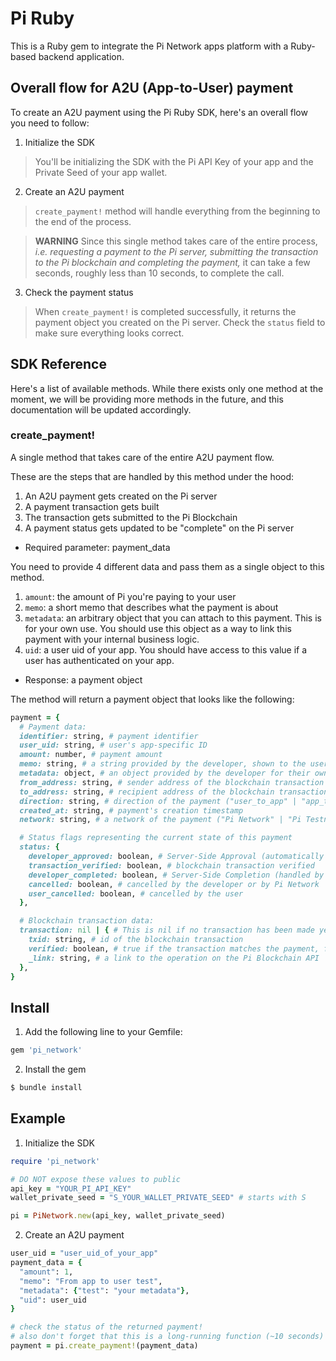 # Pi Ruby

This is a Ruby gem to integrate the Pi Network apps platform with a Ruby-based backend application.

## Overall flow for A2U (App-to-User) payment

To create an A2U payment using the Pi Ruby SDK, here's an overall flow you need to follow:

1. Initialize the SDK
> You'll be initializing the SDK with the Pi API Key of your app and the Private Seed of your app wallet.

2. Create an A2U payment
> `create_payment!` method will handle everything from the beginning to the end of the process.

> **WARNING** Since this single method takes care of the entire process, *i.e. requesting a payment to the Pi server, submitting the transaction to the Pi blockchain and completing the payment,* it can take a few seconds, roughly less than 10 seconds, to complete the call.


3. Check the payment status
> When `create_payment!` is completed successfully, it returns the payment object you created on the Pi server. Check the `status` field to make sure everything looks correct.


## SDK Reference

Here's a list of available methods. While there exists only one method at the moment, we will be providing more methods in the future, and this documentation will be updated accordingly.
### create_payment!

A single method that takes care of the entire A2U payment flow.

These are the steps that are handled by this method under the hood:
1. An A2U payment gets created on the Pi server
2. A payment transaction gets built
3. The transaction gets submitted to the Pi Blockchain
4. A payment status gets updated to be "complete" on the Pi server

- Required parameter: payment_data

You need to provide 4 different data and pass them as a single object to this method.
1. `amount`: the amount of Pi you're paying to your user
2. `memo`: a short memo that describes what the payment is about
3. `metadata`: an arbitrary object that you can attach to this payment. This is for your own use. You should use this object as a way to link this payment with your internal business logic.
4. `uid`: a user uid of your app. You should have access to this value if a user has authenticated on your app.

- Response: a payment object

The method will return a payment object that looks like the following:

```ruby
payment = {
  # Payment data:
  identifier: string, # payment identifier
  user_uid: string, # user's app-specific ID
  amount: number, # payment amount
  memo: string, # a string provided by the developer, shown to the user
  metadata: object, # an object provided by the developer for their own usage
  from_address: string, # sender address of the blockchain transaction
  to_address: string, # recipient address of the blockchain transaction
  direction: string, # direction of the payment ("user_to_app" | "app_to_user")
  created_at: string, # payment's creation timestamp
  network: string, # a network of the payment ("Pi Network" | "Pi Testnet")

  # Status flags representing the current state of this payment
  status: {
    developer_approved: boolean, # Server-Side Approval (automatically approved for A2U payment)
    transaction_verified: boolean, # blockchain transaction verified
    developer_completed: boolean, # Server-Side Completion (handled by the create_payment! method)
    cancelled: boolean, # cancelled by the developer or by Pi Network
    user_cancelled: boolean, # cancelled by the user
  },

  # Blockchain transaction data:
  transaction: nil | { # This is nil if no transaction has been made yet
    txid: string, # id of the blockchain transaction
    verified: boolean, # true if the transaction matches the payment, false otherwise
    _link: string, # a link to the operation on the Pi Blockchain API
  },
}
```


## Install

1. Add the following line to your Gemfile:
```ruby
gem 'pi_network'
```

2. Install the gem
```ruby
$ bundle install
```


## Example

1. Initialize the SDK
```ruby
require 'pi_network'

# DO NOT expose these values to public
api_key = "YOUR_PI_API_KEY"
wallet_private_seed = "S_YOUR_WALLET_PRIVATE_SEED" # starts with S

pi = PiNetwork.new(api_key, wallet_private_seed)
```

2. Create an A2U payment
```ruby
user_uid = "user_uid_of_your_app"
payment_data = {
  "amount": 1,
  "memo": "From app to user test",
  "metadata": {"test": "your metadata"},
  "uid": user_uid
}

# check the status of the returned payment!
# also don't forget that this is a long-running function (~10 seconds)
payment = pi.create_payment!(payment_data)
```
